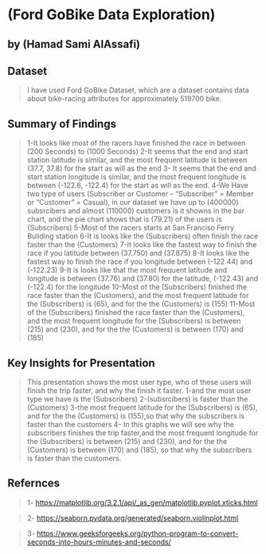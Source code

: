# (Ford GoBike Data Exploration)
## by (Hamad Sami AlAssafi)


## Dataset

> I have used Ford GoBike Dataset, which are a dataset contains data about bike-racing attributes for approximately 519700 bike.


## Summary of Findings

> 1-It looks like most of the racers have finished the race in between (200 Seconds) to (1000 Seconds)
> 2-It seems that the end and start station latitude is similar, and the most frequent latitude is between (37.7, 37.8) for the start as will as the end
> 3- It seems that the end and start station longitude is similar, and the most frequent longitude is between (-122.6, -122.4) for the start as will as the end.
> 4-We Have two type of users (Subscriber or Customer – “Subscriber” = Member or “Customer” = Casual), in our dataset we have up to (400000) subsrcibers and almost (110000) customers is it showns in the bar chart, and the pie chart shows that is (79.21) of the users is (Subscribers)
> 5-Most of the racers starts at San Franciso Ferry Buliding station
> 6-It is looks like the (Subscribers) often finish the race faster than the (Customers)
> 7-It looks like the fastest way to finish the race if you latitude between (37.750) and (37.875)
> 8-It looks like the fastest way to finish the race if you longitude between (-122.44) and (-122.23)
> 9-It is looks like that the most frequent latitude and longitude is between (37.76) and (37.80) for the latitude, (-122.43) and (-122.4) for the longitude
> 10-Most of the (Subscribers) finished the race faster than the (Customers), and the most frequent latitude for the (Subscribers) is (65), and for the the (Customers) is (155)
> 11-Most of the (Subscribers) finished the race faster than the (Customers), and the most frequent longitude for the (Subscribers) is between (215) and (230), and for the the (Customers) is between (170) and (185)



## Key Insights for Presentation

> This presentation shows the most user type, who of these users will finish the trip faster, and why the finish it faster.
> 1-and the most user type we have is the (Subscribers)
> 2-(subsrcibers) is faster than the (Customers)
> 3-the most frequent latitude for the (Subscribers) is (65), and for the the (Customers) is (155),so that why the subscribers is faster than the customers
> 4- In this graphs we will see why the subscribers finishes the trip faster,and the most frequent longitude for the (Subscribers) is between (215) and (230), and for the the (Customers) is between (170) and (185), so that why the subscribers is faster than the customers.

## Refernces
> 1- https://matplotlib.org/3.2.1/api/_as_gen/matplotlib.pyplot.xticks.html

> 2- https://seaborn.pydata.org/generated/seaborn.violinplot.html

> 3- https://www.geeksforgeeks.org/python-program-to-convert-seconds-into-hours-minutes-and-seconds/